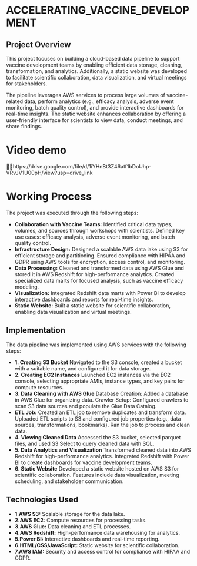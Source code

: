 # ACCELERATING_VACCINE_DEVELOPMENT
## Project Overview
This project focuses on building a cloud-based data pipeline to support vaccine development teams by enabling efficient data storage, cleaning, transformation, and analytics. Additionally, a static website was developed to facilitate scientific collaboration, data visualization, and virtual meetings for stakeholders.

The pipeline leverages AWS services to process large volumes of vaccine-related data, perform analytics (e.g., efficacy analysis, adverse event monitoring, batch quality control), and provide interactive dashboards for real-time insights. The static website enhances collaboration by offering a user-friendly interface for scientists to view data, conduct meetings, and share findings.
# Video demo 
🙎‍♀️https://drive.google.com/file/d/1iYHnBt3Z46atf1bDoUhp-VRvJV1U00pH/view?usp=drive_link
# Working Process
The project was executed through the following steps:

- **Collaboration with Vaccine Teams:**
Identified critical data types, volumes, and sources through workshops with scientists.
Defined key use cases: efficacy analysis, adverse event monitoring, and batch quality control.
- **Infrastructure Design:**
Designed a scalable AWS data lake using S3 for efficient storage and partitioning.
Ensured compliance with HIPAA and GDPR using AWS tools for encryption, access control, and monitoring.
- **Data Processing:**
Cleaned and transformed data using AWS Glue and stored it in AWS Redshift for high-performance analytics.
Created specialized data marts for focused analysis, such as vaccine efficacy modeling.
- **Visualization:**
Integrated Redshift data marts with Power BI to develop interactive dashboards and reports for real-time insights.
- **Static Website:**
Built a static website for scientific collaboration, enabling data visualization and virtual meetings.

## Implementation
The data pipeline was implemented using AWS services with the following steps:

- **1. Creating S3 Bucket**
Navigated to the S3 console, created a bucket with a suitable name, and configured it for data storage.
- **2. Creating EC2 Instances**
Launched EC2 instances via the EC2 console, selecting appropriate AMIs, instance types, and key pairs for compute resources.
- **3. Data Cleaning with AWS Glue**
Database Creation: Added a database in AWS Glue for organizing data.
Crawler Setup: Configured crawlers to scan S3 data sources and populate the Glue Data Catalog.
- **ETL Job:**
Created an ETL job to remove duplicates and transform data.
Uploaded ETL scripts to S3 and configured job properties (e.g., data sources, transformations, bookmarks).
Ran the job to process and clean data.
- **4. Viewing Cleaned Data**
Accessed the S3 bucket, selected parquet files, and used S3 Select to query cleaned data with SQL.
- **5. Data Analytics and Visualization**
Transformed cleaned data into AWS Redshift for high-performance analytics.
Integrated Redshift with Power BI to create dashboards for vaccine development teams.
- **6. Static Website**
Developed a static website hosted on AWS S3 for scientific collaboration.
Features include data visualization, meeting scheduling, and stakeholder communication.
## Technologies Used
- **1.AWS S3:** Scalable storage for the data lake.
- **2.AWS EC2:** Compute resources for processing tasks.
- **3.AWS Glue:** Data cleaning and ETL processes.
- **4.AWS Redshift:** High-performance data warehousing for analytics.
- **5.Power BI:** Interactive dashboards and real-time reporting.
- **6.HTML/CSS/JavaScript:** Static website for scientific collaboration.
- **7.AWS IAM:** Security and access control for compliance with HIPAA and GDPR.

